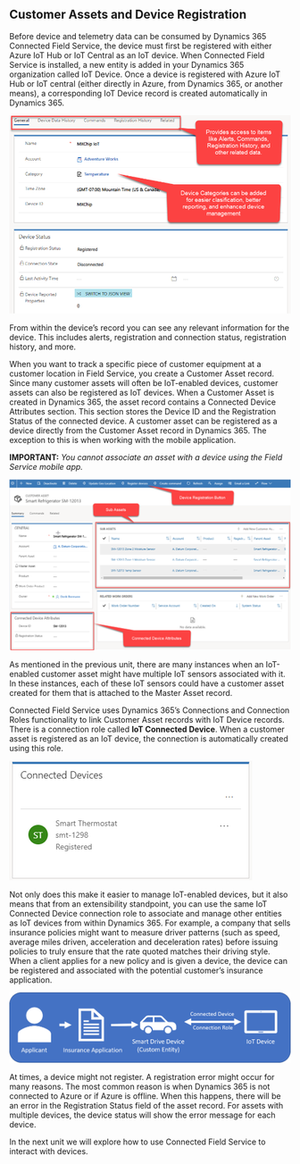 ## Customer Assets and Device Registration

Before device and telemetry data can be consumed by Dynamics 365 Connected Field Service, the device must first be registered with either Azure IoT Hub or IoT Central as an IoT device. When Connected Field Service is installed, a new entity is added in your Dynamics 365 organization called IoT Device. Once a device is registered with Azure IoT Hub or IoT central (either directly in Azure, from Dynamics 365, or another means), a corresponding IoT Device record is created automatically in Dynamics 365.   


<!--note from editor: Correct spelling of "classification" in the following image.-->


![IoT Device record](../media/1-rm-unit2.png)   

From within the device’s record you can see any relevant information for the device. This includes alerts, registration and connection status, registration history, and more. 

When you want to track a specific piece of customer equipment at a customer location in Field Service, you create a Customer Asset record. Since many customer assets will often be IoT-enabled devices, customer assets can also be registered as IoT devices. When a Customer Asset is created in Dynamics 365, the asset record contains a Connected Device Attributes section. This section stores the Device ID and the Registration Status of the connected device. A customer asset can be registered as a device directly from the Customer Asset record in Dynamics 365. The exception to this is when working with the mobile application. 
 
**IMPORTANT:** *You cannot associate an asset with a device using the Field Service mobile app.*    

![Customer Asset record](../media/2-rm-unit2.png)   

As mentioned in the previous unit, there are many instances when an IoT-enabled customer asset might have multiple IoT sensors associated with it. In these instances, each of these IoT sensors could have a customer asset created for them that is attached to the Master Asset record.   

Connected Field Service uses Dynamics 365’s Connections and Connection Roles functionality to link Customer Asset records with IoT Device records. There is a connection role called **IoT Connected Device**. When a customer asset is registered as an IoT device, the connection is automatically created using this role.     

![Connected Devices](../media/3-rm-unit2.png)  

Not only does this make it easier to manage IoT-enabled devices, but it also means that from an extensibility standpoint, you can use the same IoT Connected Device connection role to associate and manage other entities as IoT devices from within Dynamics 365. For example, a company that sells insurance policies might want to measure driver patterns (such as speed, average miles driven, acceleration and deceleration rates) before issuing policies to truly ensure that the rate quoted matches their driving style. When a client applies for a new policy and is given a device, the device can be registered and associated with the potential customer’s insurance application.
  
![IoT devices flow](../media/4-rm-unit2.png)   

At times, a device might not register. A registration error might occur for many reasons. The most common reason is when Dynamics 365 is not connected to Azure or if Azure is offline. When this happens, there will be an error in the Registration Status field of the asset record. For assets with multiple devices, the device status will show the error message for each device.


<!--note from editor: Please review the reworded sentence below for accuracy.-->

In the next unit we will explore how to use Connected Field Service to interact with devices.


